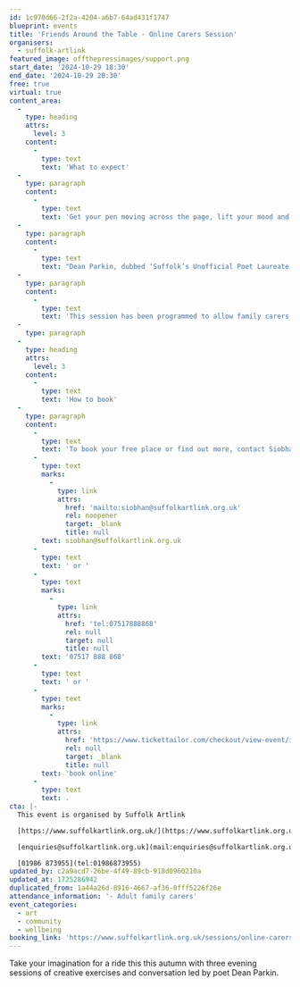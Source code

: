 ```yaml
---
id: 1c970d66-2f2a-4204-a6b7-64ad431f1747
blueprint: events
title: 'Friends Around the Table - Online Carers Session'
organisers:
  - suffolk-artlink
featured_image: offthepressimages/support.png
start_date: '2024-10-29 18:30'
end_date: '2024-10-29 20:30'
free: true
virtual: true
content_area:
  -
    type: heading
    attrs:
      level: 3
    content:
      -
        type: text
        text: 'What to expect'
  -
    type: paragraph
    content:
      -
        type: text
        text: 'Get your pen moving across the page, lift your mood and catch words and stories to make you smile. Join up for all three sessions or why not try one?'
  -
    type: paragraph
    content:
      -
        type: text
        text: "Dean Parkin, dubbed ‘Suffolk’s Unofficial Poet Laureate’, is a friendly poet and inventive workshop leader who works\_with all ages from primary children to the over nineties."
  -
    type: paragraph
    content:
      -
        type: text
        text: 'This session has been programmed to allow family carers time to be creative in their own home and take away ideas for creative exercises to use beyond the session. This session will take place on Zoom is free to attend but places are limited.'
  -
    type: paragraph
  -
    type: heading
    attrs:
      level: 3
    content:
      -
        type: text
        text: 'How to book'
  -
    type: paragraph
    content:
      -
        type: text
        text: 'To book your free place or find out more, contact Siobhan on '
      -
        type: text
        marks:
          -
            type: link
            attrs:
              href: 'mailto:siobhan@suffolkartlink.org.uk'
              rel: noopener
              target: _blank
              title: null
        text: siobhan@suffolkartlink.org.uk
      -
        type: text
        text: ' or '
      -
        type: text
        marks:
          -
            type: link
            attrs:
              href: 'tel:07517888868'
              rel: null
              target: null
              title: null
        text: '07517 888 868'
      -
        type: text
        text: ' or '
      -
        type: text
        marks:
          -
            type: link
            attrs:
              href: 'https://www.tickettailor.com/checkout/view-event/id/4536049/chk/8456/?modal_widget=true&widget=true'
              rel: null
              target: _blank
              title: null
        text: 'book online'
      -
        type: text
        text: .
cta: |-
  This event is organised by Suffolk Artlink

  [https://www.suffolkartlink.org.uk/](https://www.suffolkartlink.org.uk/) 

  [enquiries@suffolkartlink.org.uk](mail:enquiries@suffolkartlink.org.uk)

  [01986 873955](tel:01986873955)
updated_by: c2a9acd7-26be-4f49-89cb-918d0960210a
updated_at: 1725286942
duplicated_from: 1a44a26d-8916-4667-af36-0fff5226f26e
attendance_information: '- Adult family carers'
event_categories:
  - art
  - community
  - wellbeing
booking_link: 'https://www.suffolkartlink.org.uk/sessions/online-carers-session-1/'
---
```

Take your imagination for a ride this this autumn with three evening sessions of creative exercises and conversation led by poet Dean Parkin.